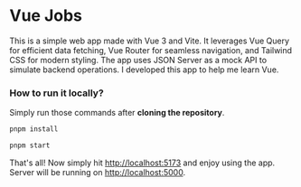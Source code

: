 # Vue Jobs

This is a simple web app made with Vue 3 and Vite. It leverages Vue Query for efficient data fetching, Vue Router for seamless navigation, and Tailwind CSS for modern styling. The app uses JSON Server as a mock API to simulate backend operations. I developed this app to help me learn Vue.

### How to run it locally?

Simply run those commands after **cloning the repository**.

```sh
pnpm install
```

```sh
pnpm start
```

That's all! Now simply hit [http://localhost:5173](http://localhost:5173) and enjoy using the app. Server will be running on [http://localhost:5000](http://localhost:5000).
